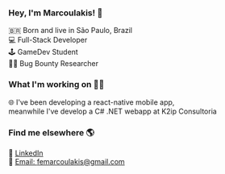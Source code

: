 ### Hey, I'm Marcoulakis! 👋

🇧🇷 Born and live in São Paulo, Brazil <br>
💻 Full-Stack Developer <br>
🕹️ GameDev Student <br>
👩‍💻 Bug Bounty Researcher

### What I'm working on 👨‍💻

🌐 I've been developing a react-native mobile app,<br>
meanwhile I've develop a C# .NET webapp at K2ip Consultoria

### Find me elsewhere 🌎

💼 [LinkedIn](https://www.linkedin.com/in/marcoulakis/) <br>
📧 [Email: femarcoulakis@gmail.com](mailto:femarcoulakis@gmail.com)
